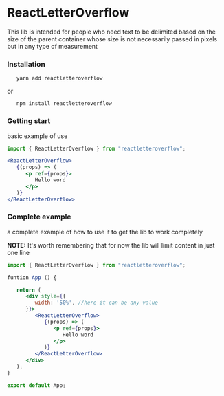 # ReactLetterOverflow

This lib is intended for people who need text to be delimited based on the size of the parent container whose size is not necessarily passed in pixels but in any type of measurement

### Installation
```
   yarn add reactletteroverflow
```
or
```
   npm install reactletteroverflow
```

### Getting start
basic example of use
``` jsx
import { ReactLetterOverflow } from "reactletteroverflow";

<ReactLetterOverflow>
   {(props) => (
      <p ref={props}>
         Hello word
      </p>
   )}
</ReactLetterOverflow>
```

### Complete example
a complete example of how to use it to get the lib to work completely

**NOTE:** It's worth remembering that for now the lib will limit content in just one line

``` jsx
import { ReactLetterOverflow } from "reactletteroverflow";

funtion App () {

   return (
      <div style={{
         width: '50%', //here it can be any value
      }}>
         <ReactLetterOverflow>
            {(props) => (
               <p ref={props}>
                  Hello word
               </p>
            )}
         </ReactLetterOverflow>
      </div>
   );
}

export default App;
```